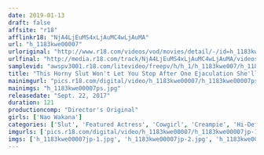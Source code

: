 ```yaml
---
date: 2019-01-13
draft: false
affsite: "r18"
afflinkr18: "NjA4LjEuMS4xLjAuMC4wLjAuMA"
url: "h_1183kwe00007"
urloriginal: "http://www.r18.com/videos/vod/movies/detail/-/id=h_1183kwe00007"
urlfinal: "http://media.r18.com/track/NjA4LjEuMS4xLjAuMC4wLjAuMA/videos/vod/movies/detail/-/id=h_1183kwe00007"
samplevid: "awspv3001.r18.com/litevideo/freepv/h/h_1/h_1183kwe007/h_1183kwe007_dmb_w.mp4"
title: "This Horny Slut Won't Let You Stop After One Ejaculation She'll Keep Cumming After You And Force You To Cum More And More Nao Wakana"
mainimgurl: "pics.r18.com/digital/video/h_1183kwe00007/h_1183kwe00007ps.jpg"
mainimgs: "h_1183kwe00007ps.jpg"
releasedate: "Sept. 22, 2017"
duration: 121
productioncomp: "Director's Original"
girls: ['Nao Wakana']
categories: ['Slut', 'Featured Actress', 'Cowgirl', 'Creampie', 'Hi-Def']
imgurls: ['pics.r18.com/digital/video/h_1183kwe00007/h_1183kwe00007jp-1.jpg', 'pics.r18.com/digital/video/h_1183kwe00007/h_1183kwe00007jp-2.jpg', 'pics.r18.com/digital/video/h_1183kwe00007/h_1183kwe00007jp-3.jpg', 'pics.r18.com/digital/video/h_1183kwe00007/h_1183kwe00007jp-4.jpg', 'pics.r18.com/digital/video/h_1183kwe00007/h_1183kwe00007jp-5.jpg', 'pics.r18.com/digital/video/h_1183kwe00007/h_1183kwe00007jp-6.jpg', 'pics.r18.com/digital/video/h_1183kwe00007/h_1183kwe00007jp-7.jpg', 'pics.r18.com/digital/video/h_1183kwe00007/h_1183kwe00007jp-8.jpg', 'pics.r18.com/digital/video/h_1183kwe00007/h_1183kwe00007jp-9.jpg', 'pics.r18.com/digital/video/h_1183kwe00007/h_1183kwe00007jp-10.jpg', 'pics.r18.com/digital/video/h_1183kwe00007/h_1183kwe00007jp-11.jpg', 'pics.r18.com/digital/video/h_1183kwe00007/h_1183kwe00007jp-12.jpg', 'pics.r18.com/digital/video/h_1183kwe00007/h_1183kwe00007jp-13.jpg', 'pics.r18.com/digital/video/h_1183kwe00007/h_1183kwe00007jp-14.jpg', 'pics.r18.com/digital/video/h_1183kwe00007/h_1183kwe00007jp-15.jpg', 'pics.r18.com/digital/video/h_1183kwe00007/h_1183kwe00007jp-16.jpg', 'pics.r18.com/digital/video/h_1183kwe00007/h_1183kwe00007jp-17.jpg', 'pics.r18.com/digital/video/h_1183kwe00007/h_1183kwe00007jp-18.jpg', 'pics.r18.com/digital/video/h_1183kwe00007/h_1183kwe00007jp-19.jpg', 'pics.r18.com/digital/video/h_1183kwe00007/h_1183kwe00007jp-20.jpg']
imgs: ['h_1183kwe00007jp-1.jpg', 'h_1183kwe00007jp-2.jpg', 'h_1183kwe00007jp-3.jpg', 'h_1183kwe00007jp-4.jpg', 'h_1183kwe00007jp-5.jpg', 'h_1183kwe00007jp-6.jpg', 'h_1183kwe00007jp-7.jpg', 'h_1183kwe00007jp-8.jpg', 'h_1183kwe00007jp-9.jpg', 'h_1183kwe00007jp-10.jpg', 'h_1183kwe00007jp-11.jpg', 'h_1183kwe00007jp-12.jpg', 'h_1183kwe00007jp-13.jpg', 'h_1183kwe00007jp-14.jpg', 'h_1183kwe00007jp-15.jpg', 'h_1183kwe00007jp-16.jpg', 'h_1183kwe00007jp-17.jpg', 'h_1183kwe00007jp-18.jpg', 'h_1183kwe00007jp-19.jpg', 'h_1183kwe00007jp-20.jpg']
---
```

